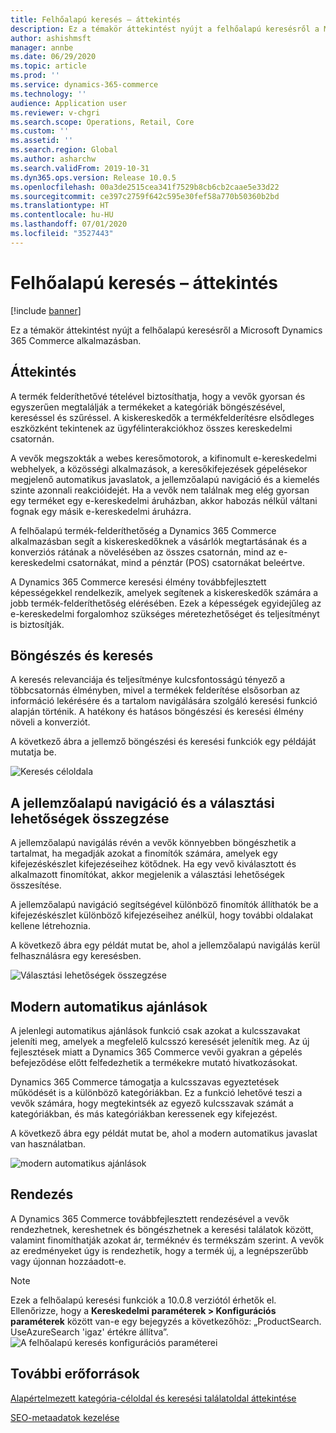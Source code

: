 ```yaml
---
title: Felhőalapú keresés – áttekintés
description: Ez a témakör áttekintést nyújt a felhőalapú keresésről a Microsoft Dynamics 365 Commerce alkalmazásban.
author: ashishmsft
manager: annbe
ms.date: 06/29/2020
ms.topic: article
ms.prod: ''
ms.service: dynamics-365-commerce
ms.technology: ''
audience: Application user
ms.reviewer: v-chgri
ms.search.scope: Operations, Retail, Core
ms.custom: ''
ms.assetid: ''
ms.search.region: Global
ms.author: asharchw
ms.search.validFrom: 2019-10-31
ms.dyn365.ops.version: Release 10.0.5
ms.openlocfilehash: 00a3de2515cea341f7529b8cb6cb2caae5e33d22
ms.sourcegitcommit: ce397c2759f642c595e30fef58a770b50360b2bd
ms.translationtype: HT
ms.contentlocale: hu-HU
ms.lasthandoff: 07/01/2020
ms.locfileid: "3527443"
---
```

# <a name="cloud-powered-search-overview"></a>Felhőalapú keresés – áttekintés


[!include [banner](includes/banner.md)]

Ez a témakör áttekintést nyújt a felhőalapú keresésről a Microsoft Dynamics 365 Commerce alkalmazásban.

## <a name="overview"></a>Áttekintés

A termék felderíthetővé tételével biztosíthatja, hogy a vevők gyorsan és egyszerűen megtalálják a termékeket a kategóriák böngészésével, kereséssel és szűréssel. A kiskereskedők a termékfelderítésre elsődleges eszközként tekintenek az ügyfélinterakciókhoz összes kereskedelmi csatornán.

A vevők megszokták a webes keresőmotorok, a kifinomult e-kereskedelmi webhelyek, a közösségi alkalmazások, a keresőkifejezések gépelésekor megjelenő automatikus javaslatok, a jellemzőalapú navigáció és a kiemelés szinte azonnali reakcióidejét. Ha a vevők nem találnak meg elég gyorsan egy terméket egy e-kereskedelmi áruházban, akkor habozás nélkül váltani fognak egy másik e-kereskedelmi áruházra.

A felhőalapú termék-felderíthetőség a Dynamics 365 Commerce alkalmazásban segít a kiskereskedőknek a vásárlók megtartásának és a konverziós rátának a növelésében az összes csatornán, mind az e-kereskedelmi csatornákat, mind a pénztár (POS) csatornákat beleértve.

A Dynamics 365 Commerce keresési élmény továbbfejlesztett képességekkel rendelkezik, amelyek segítenek a kiskereskedők számára a jobb termék-felderíthetőség elérésében. Ezek a képességek egyidejűleg az e-kereskedelmi forgalomhoz szükséges méretezhetőséget és teljesítményt is biztosítják.

## <a name="browse-and-search"></a>Böngészés és keresés

A keresés relevanciája és teljesítménye kulcsfontosságú tényező a többcsatornás élményben, mivel a termékek felderítése elsősorban az információ lekérésére és a tartalom navigálására szolgáló keresési funkció alapján történik. A hatékony és hatásos böngészési és keresési élmény növeli a konverziót.

A következő ábra a jellemző böngészési és keresési funkciók egy példáját mutatja be.

![Keresés céloldala](./media/SearchLanding.png)

## <a name="faceted-navigation-and-choice-summary"></a>A jellemzőalapú navigáció és a választási lehetőségek összegzése 

A jellemzőalapú navigálás révén a vevők könnyebben böngészhetik a tartalmat, ha megadják azokat a finomítók számára, amelyek egy kifejezéskészlet kifejezéseihez kötődnek. Ha egy vevő kiválasztott és alkalmazott finomítókat, akkor megjelenik a választási lehetőségek összesítése. 

A jellemzőalapú navigáció segítségével különböző finomítók állíthatók be a kifejezéskészlet különböző kifejezéseihez anélkül, hogy további oldalakat kellene létrehoznia. 

A következő ábra egy példát mutat be, ahol a jellemzőalapú navigálás kerül felhasználásra egy keresésben.

![Választási lehetőségek összegzése](./media/ChoiceSummary.png)

## <a name="immersive-autosuggest"></a>Modern automatikus ajánlások

A jelenlegi automatikus ajánlások funkció csak azokat a kulcsszavakat jeleníti meg, amelyek a megfelelő kulcsszó keresését jelenítik meg. Az új fejlesztések miatt a Dynamics 365 Commerce vevői gyakran a gépelés befejeződése előtt felfedezhetik a termékekre mutató hivatkozásokat.

Dynamics 365 Commerce támogatja a kulcsszavas egyeztetések működését is a különböző kategóriákban. Ez a funkció lehetővé teszi a vevők számára, hogy megtekintsék az egyező kulcsszavak számát a kategóriákban, és más kategóriákban keressenek egy kifejezést.

A következő ábra egy példát mutat be, ahol a modern automatikus javaslat van használatban.

![modern automatikus ajánlások](./media/ImmersiveAutoSuggestUX.png)

## <a name="sort"></a>Rendezés

A Dynamics 365 Commerce továbbfejlesztett rendezésével a vevők rendezhetnek, kereshetnek és böngészhetnek a keresési találatok között, valamint finomíthatják azokat ár, terméknév és termékszám szerint. A vevők az eredményeket úgy is rendezhetik, hogy a termék új, a legnépszerűbb vagy újonnan hozzáadott-e.

>[!NOTE]
>Ezek a felhőalapú keresési funkciók a 10.0.8 verziótól érhetők el. Ellenőrizze, hogy a **Kereskedelmi paraméterek > Konfigurációs paraméterek** között van-e egy bejegyzés a következőhöz: „ProductSearch. UseAzureSearch 'igaz' értékre állítva”. 
![A felhőalapú keresés konfigurációs paraméterei](./media/CloudPoweredSearchConfigurationParameters.png)

## <a name="additional-resources"></a>További erőforrások

[Alapértelmezett kategória-céloldal és keresési találatoldal áttekintése](category-search-page-overview.md)

[SEO-metaadatok kezelése](manage-seo-metadata.md)

